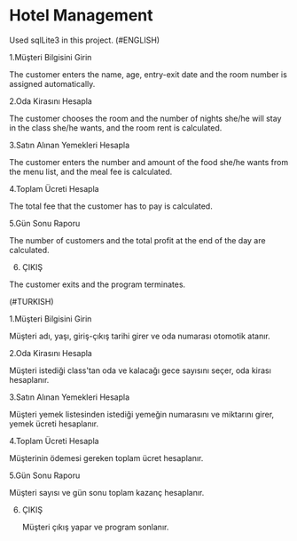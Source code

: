 # Hotel Management

Used sqlLite3 in this project.
(#ENGLISH)
 
 1.Müşteri Bilgisini Girin
 
 The customer enters the name, age, entry-exit date and the room number is assigned automatically.
 
 2.Oda Kirasını Hesapla

   The customer chooses the room and the number of nights she/he will stay in the class she/he wants, and the room rent is calculated.
 
 3.Satın Alınan Yemekleri Hesapla
 
   The customer enters the number and amount of the food she/he wants from the menu list, and the meal fee is calculated.
  
 4.Toplam Ücreti Hesapla
 
   The total fee that the customer has to pay is calculated.
 
 5.Gün Sonu Raporu
 
   The number of customers and the total profit at the end of the day are calculated.
 
 6. ÇIKIŞ

  The customer exits and the program terminates.
  
  
  
  (#TURKISH)

 1.Müşteri Bilgisini Girin
  
  Müşteri adı, yaşı, giriş-çıkış tarihi girer ve oda numarası otomotik atanır.
        
2.Oda Kirasını Hesapla

  Müşteri istediği class'tan oda ve kalacağı gece sayısını seçer, oda kirası hesaplanır.

3.Satın Alınan Yemekleri Hesapla

  Müşteri yemek listesinden istediği yemeğin numarasını ve miktarını girer, yemek ücreti hesaplanır.

 4.Toplam Ücreti Hesapla
 
   Müşterinin ödemesi gereken toplam ücret hesaplanır.

5.Gün Sonu Raporu

   Müşteri sayısı ve gün sonu toplam kazanç hesaplanır.

6. ÇIKIŞ

   Müşteri çıkış yapar ve program sonlanır.
   
   

 
